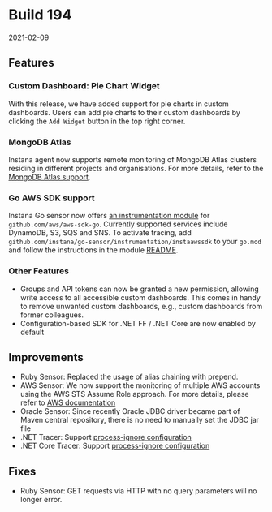 # Build 194

2021-02-09

## Features

### Custom Dashboard: Pie Chart Widget

With this release, we have added support for pie charts in custom dashboards. Users can add pie charts to their custom dashboards by clicking the `Add Widget` button in the top right corner.

### MongoDB Atlas

Instana agent now supports remote monitoring of MongoDB Atlas clusters residing in different projects and organisations.
For more details, refer to the [MongoDB Atlas support](https://www.instana.com/docs/ecosystem/mongodb/#mongodb-atlas-support).

### Go AWS SDK support

Instana Go sensor now offers [an instrumentation module](https://github.com/instana/go-sensor/releases/tag/instrumentation%2Finstaawssdk%2Fv1.0.0) for `github.com/aws/aws-sdk-go`.
Currently supported services include DynamoDB, S3, SQS and SNS. To activate tracing, add `github.com/instana/go-sensor/instrumentation/instaawssdk` to your `go.mod` and follow the instructions
in the module [README](https://github.com/instana/go-sensor/tree/master/instrumentation/instaawssdk#usage).

### Other Features

- Groups and API tokens can now be granted a new permission, allowing write access to all accessible custom dashboards. This comes in handy to remove unwanted custom dashboards, e.g., custom dashboards from former colleagues.
- Configuration-based SDK for .NET FF / .NET Core are now enabled by default

## Improvements

- Ruby Sensor: Replaced the usage of alias chaining with prepend.
- AWS Sensor: We now support the monitoring of multiple AWS accounts using the AWS STS Assume Role approach.
  For more details, please refer to [AWS documentation](https://www.instana.com/docs/ecosystem/aws#aws-sts-approach)
- Oracle Sensor: Since recently Oracle JDBC driver became part of Maven central repository, there is no need to manually set the JDBC jar file
- .NET Tracer: Support [process-ignore configuration](https://www.instana.com/docs/setup_and_manage/host_agent/configuration#ignore-processes)
- .NET Core Tracer: Support [process-ignore configuration](https://www.instana.com/docs/setup_and_manage/host_agent/configuration#ignore-processes)

## Fixes

- Ruby Sensor: GET requests via HTTP with no query parameters will no longer error.

